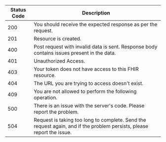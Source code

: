 | Status Code | Description                                            |
|-------------|--------------------------------------------------------|
| 200         | You should receive the expected response as per the request.                   |
| 201         | Resource is created.                                   |
| 400         | Post request with invalid data is sent. Response body contains issues present in the data. |
| 401         | Unauthorized Access.                                   |
| 403         | Your token does not have access to this FHIR resource. |
| 404         | The URL you are trying to access doesn't exist.           |
| 409         | You are not allowed to perform the following operation.              |
| 500         | There is an issue with the server's code. Please report the problem.            |
| 504         | Request is taking too long to complete. Send the request again, and if the problem persists, please report the issue. |
